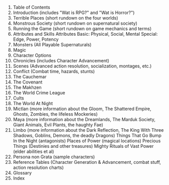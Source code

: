  1. Table of Contents 
 2. Introduction (includes "Wat is RPG?" and "Wat is Horror?") 
 3. Terrible Places (short rundown on the four worlds) 
 4. Monstrous Society (short rundown on supernatural society) 
 5. Running the Game (short rundown on game mechanics and terms) 
 6. Attributes and Skills
 	Attributes
 		Basic: Physical, Social, Mental
 		Special: Edge, Power, Potency
 7. Monsters (All Playable Supernaturals) 
 8. Magic 
 9. Character Options 
10. Chronicles (includes Character Advancement) 
11. Scenes (Advanced action resolution, socialization, montages, etc.) 
12. Conflict (Combat time, hazards, stunts) 
13. The Cauchemar 
14. The Covenant 
15. The Makhzen 
16. The World Crime League 
17. Cults 
18. The World At Night 
19. Mictlan (more information about the Gloom, The Shattered Empire, Ghosts, Zombies, the lifeless Mockeries) 
20. Maya (more information about the Dreamlands, The Marduk Society, Giant Animals, Evil Plants, the haughty Fae) 
21. Limbo (more information about the Dark Reflection, The King With Three Shadows, Goblins, Demons, the deadly Dragons) 
    Things That Go Bump In the Night (antagonists)
    Places of Power (magical locations)
    Precious Things (Destinies and other treasures)
    Mighty Rituals of Vast Power (elder abilities et al)
22. Persona non Grata (sample characters) 
23. Reference Tables (Character Generation & Advancement, combat stuff, action resolution charts) 
24. Glossary
25. Index

